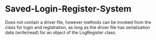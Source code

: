 # Saved-Login-Register-System

Does not contain a driver file, however methods can be invoked from the class for login and registration, as long as the driver file has serialization data (write/read) for an object of the LogRegister class.
